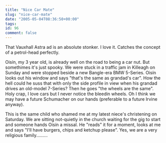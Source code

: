 ```yaml
---
title: "Nice Car Mate"
slug: "nice-car-mate"
date: "2005-05-04T08:36:50+00:00"
tags:
id: 96
comment: false
---
```


That Vauxhall Astra ad is an absolute stonker. I love it. Catches the concept of a petrol-head perfectly.

Ois&iacute;n, my 3 year old, is already well on the road to being a car nut. But somethimes it's just spooky. We were stuck in a traffic jam in Killeagh on Sunday and were stopped beside a new Bangle-era BMW 5-Series. Ois&iacute;n looks out his window and says "that's the same as grandad's car". How the hell could he suss that with only the side profile in view when his grandad drives an old-model 7-Series? Then he goes "the wheels are the same". Holy crap, I love cars but I never notice the bleedin wheels. Oh I think we may have a future Schumacher on our hands (preferable to a future Irvine anyway).

This is the same child who shamed me at my latest niece's christening on Saturday. We are sitting not-quietly in the church waiting for the gig to start and someone hands Ois&iacute;n a missal. He "reads" it for a moment, looks at me and says "I'll have burgers, chips and ketchup please". Yes, we are a very religious family.........


